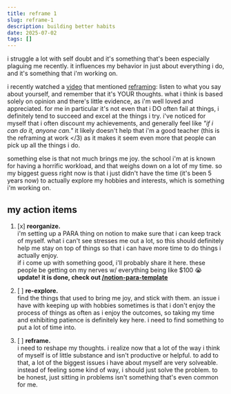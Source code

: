 ```yaml
---
title: reframe 1
slug: reframe-1
description: building better habits
date: 2025-07-02
tags: []
---
```


i struggle a lot with self doubt and it's something that's been especially plaguing me recently. it influences my behavior in just about everything i do, and it's something that i'm working on.

i recently watched a [video](https://www.youtube.com/watch?v=4XEVn94dqvY) that mentioned <ins>reframing</ins>: listen to what you say about yourself, and remember that it's YOUR thoughts. what i think is based solely on opinion and there's little evidence, as i'm well loved and appreciated. for me in particular it's not even that i DO often fail at things, i definitely tend to succeed and excel at the things i try. i've noticed for myself that i often discount my achievements, and generally feel like *"if i can do it, anyone can."* it likely doesn't help that i'm a good teacher (this is the reframing at work </3) as it makes it seem even more that people can pick up all the things i do.

something else is that not much brings me joy. the school i'm at is known for having a horrific workload, and that weighs down on a lot of my time. so my biggest guess right now is that i just didn't have the time (it's been 5 years now) to actually explore my hobbies and interests, which is something i'm working on.

## my action items

1. [x] **reorganize.** <br/>
 i'm setting up a PARA thing on notion to make sure that i can keep track of myself. what i can't see stresses me out a lot, so this should definitely help me stay on top of things so that i can have more time to do things i actually enjoy.<br/>
 if i come up with something good, i'll probably share it here. these people be getting on my nerves w/ everything being like $100 😭<br/>
 **update! it is done, check out [/notion-para-template](/garden/notion-para-template)**

2. [ ] **re-explore.** <br/>
find the things that used to bring me joy, and stick with them. an issue i have with keeping up with hobbies sometimes is that i don't enjoy the process of things as often as i enjoy the outcomes, so taking my time and exhibiting patience is definitely key here. i need to find something to put a lot of time into.

3. [ ] **reframe.** <br/>
i need to reshape my thoughts. i realize now that a lot of the way i think of myself is of little substance and isn't productive or helpful. to add to that, a lot of the biggest issues i have about myself are very solveable. instead of feeling some kind of way, i should just solve the problem. to be honest, just sitting in problems isn't something that's even common for me.

